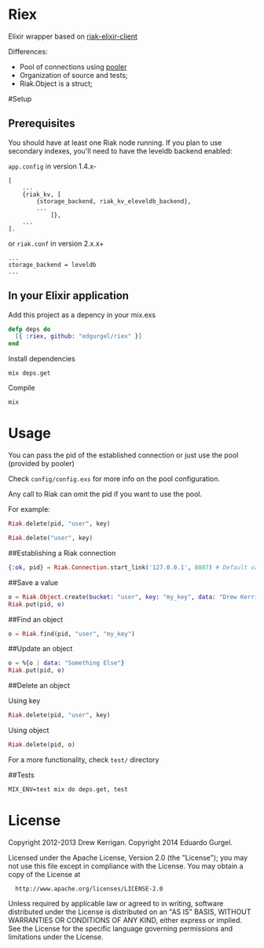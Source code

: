 # Riex

Elixir wrapper based on [riak-elixir-client](https://github.com/drewkerrigan/riak-elixir-client)

Differences:

* Pool of connections using [pooler](http://github.com/seth/pooler)
* Organization of source and tests;
* Riak.Object is a struct;

#Setup

## Prerequisites

You should have at least one Riak node running. If you plan to use secondary indexes, you'll need to have the leveldb backend enabled:

`app.config` in version 1.4.x-

```
[
    ...
    {riak_kv, [
        {storage_backend, riak_kv_eleveldb_backend},
        ...
            ]},
    ...
].
```

or `riak.conf` in version 2.x.x+

```
...
storage_backend = leveldb
...
```

## In your Elixir application

Add this project as a depency in your mix.exs

```elixir
defp deps do
  [{ :riex, github: "edgurgel/riex" }]
end
```

Install dependencies

```
mix deps.get
```

Compile

```
mix
```

# Usage

You can pass the pid of the established connection or just use the pool (provided by pooler)

Check `config/config.exs` for more info on the pool configuration.

Any call to Riak can omit the pid if you want to use the pool.

For example:

```elixir
Riak.delete(pid, "user", key)

Riak.delete("user", key)
```

##Establishing a Riak connection

```elixir
{:ok, pid} = Riak.Connection.start_link('127.0.0.1', 8087) # Default values
```

##Save a value

```elixir
o = Riak.Object.create(bucket: "user", key: "my_key", data: "Drew Kerrigan")
Riak.put(pid, o)
```

##Find an object

```elixir
o = Riak.find(pid, "user", "my_key")
```

##Update an object

```elixir
o = %{o | data: "Something Else"}
Riak.put(pid, o)
```

##Delete an object

Using key

```elixir
Riak.delete(pid, "user", key)
```

Using object

```elixir
Riak.delete(pid, o)
```

For a more functionality, check `test/` directory

##Tests

```
MIX_ENV=test mix do deps.get, test
```

# License

Copyright 2012-2013 Drew Kerrigan.
Copyright 2014 Eduardo Gurgel.

  Licensed under the Apache License, Version 2.0 (the "License");
  you may not use this file except in compliance with the License.
  You may obtain a copy of the License at

      http://www.apache.org/licenses/LICENSE-2.0

  Unless required by applicable law or agreed to in writing, software
  distributed under the License is distributed on an "AS IS" BASIS,
  WITHOUT WARRANTIES OR CONDITIONS OF ANY KIND, either express or implied.
  See the License for the specific language governing permissions and
  limitations under the License.
